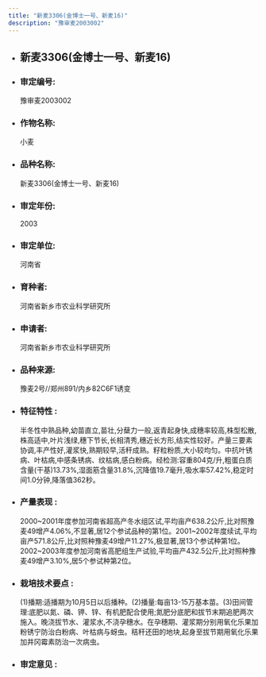 ```yaml
---
title: "新麦3306(金博士一号、新麦16)"
description: "豫审麦2003002"
---
```

* ## 新麦3306(金博士一号、新麦16)
* ###  审定编号:  
   豫审麦2003002

*  ### 作物名称:  
   小麦

*   ###  品种名称: 
    新麦3306(金博士一号、新麦16)

*   ### 审定年份: 
    2003

*   ### 审定单位:  
    河南省

*   ### 育种者:  
    河南省新乡市农业科学研究所

*   ### 申请者:  
    河南省新乡市农业科学研究所

*   ### 品种来源:  
    豫麦2号//郑州891/内乡82C6F1诱变

*   ### 特征特性 : 
    半冬性中熟品种,幼苗直立,苗壮,分蘖力一般,返青起身快,成穗率较高,株型松散,株高适中,叶片浅绿,穗下节长,长相清秀,穗近长方形,结实性较好。产量三要素协调,丰产性好,灌浆快,熟期较早,活秆成熟。籽粒粉质,大小较均匀。中抗叶锈病、叶枯病,中感条锈病、纹枯病,感白粉病。经检测:容重804克/升,粗蛋白质含量(干基)13.73%,湿面筋含量31.8%,沉降值19.7毫升,吸水率57.42%,稳定时间1.0分钟,降落值362秒。

*   ### 产量表现 : 
    2000~2001年度参加河南省超高产冬水组区试,平均亩产638.2公斤,比对照豫麦49增产4.06%,不显著,居12个参试品种的第1位。2001~2002年度续试,平均亩产571.8公斤,比对照种豫麦49增产11.27%,极显著,居13个参试种第1位。2002~2003年度参加河南省高肥组生产试验,平均亩产432.5公斤,比对照种豫麦49增产3.10%,居5个参试种第2位。

*   ### 栽培技术要点 : 
    (1)播期:适播期为10月5日以后播种。(2)播量:每亩13-15万基本苗。(3)田间管理:底肥以氮、磷、钾、锌、有机肥配合使用;氮肥分底肥和拔节末期追肥两次施入。晚浇拔节水、灌浆水,不浇孕穗水。在孕穗期、灌浆期分别用氧化乐果加粉锈宁防治白粉病、叶枯病与蚜虫。秸秆还田的地块,起身至拔节期用氧化乐果加井冈霉素防治一次病虫。

*   ### 审定意见 : 
    
